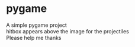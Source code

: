 # pygame
A simple pygame project  
hitbox appears above the image for the projectiles   
Please help me thanks 

